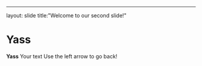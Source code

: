 ---
layout: slide
title:"Welcome to our second slide!"

# Yass
__Yass__
Your text
Use the left arrow to go back!
